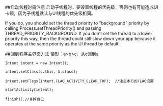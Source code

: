 ##启动线程时需注意
启动子线程时，要设置线程的优先级，否则也有可能造成UI卡顿，因为子线程默认与UI线程的优先级相同。

If you do, you should set the thread priority to "background" priority by calling Process.setThreadPriority() and passing THREAD_PRIORITY_BACKGROUND. If you don't set the thread to a lower priority this way, then the thread could still slow down your app because it operates at the same priority as the UI thread by default.



##回到程序主界面方法
情形：a>b>c，从c回到a


	Intent intent = new Intent();   

	intent.setClass(c.this, A.class);  

	intent.setFlags(Intent.FLAG_ACTIVITY_CLEAR_TOP);  //注意本行的FLAG设置  

	startActivity(intent);  

	finish();//关掉自己 
